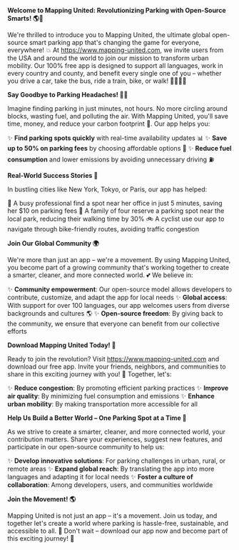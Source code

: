 **Welcome to Mapping United: Revolutionizing Parking with Open-Source Smarts! 🌎🚗**

We're thrilled to introduce you to Mapping United, the ultimate global open-source smart parking app that's changing the game for everyone, everywhere! 💥 At https://www.mapping-united.com, we invite users from the USA and around the world to join our mission to transform urban mobility. Our 100% free app is designed to support all languages, work in every country and county, and benefit every single one of you – whether you drive a car, take the bus, ride a train, bike, or walk! 🚶‍♂️🚴‍♀️

**Say Goodbye to Parking Headaches! 🙅‍♂️**

Imagine finding parking in just minutes, not hours. No more circling around blocks, wasting fuel, and polluting the air. With Mapping United, you'll save time, money, and reduce your carbon footprint 💚. Our app helps you:

✨ **Find parking spots quickly** with real-time availability updates 📊
✨ **Save up to 50% on parking fees** by choosing affordable options 🤑
✨ **Reduce fuel consumption** and lower emissions by avoiding unnecessary driving ⛽️

**Real-World Success Stories 🌟**

In bustling cities like New York, Tokyo, or Paris, our app has helped:

🚗 A busy professional find a spot near her office in just 5 minutes, saving her $10 on parking fees
🚌 A family of four reserve a parking spot near the local park, reducing their walking time by 30%
🚲 A cyclist use our app to navigate through bike-friendly routes, avoiding traffic congestion

**Join Our Global Community 🌍**

We're more than just an app – we're a movement. By using Mapping United, you become part of a growing community that's working together to create a smarter, cleaner, and more connected world. 💕 We believe in:

✨ **Community empowerment**: Our open-source model allows developers to contribute, customize, and adapt the app for local needs
✨ **Global access**: With support for over 100 languages, our app welcomes users from diverse backgrounds and cultures 🌎
✨ **Open-source freedom**: By giving back to the community, we ensure that everyone can benefit from our collective efforts

**Download Mapping United Today! 📲**

Ready to join the revolution? Visit https://www.mapping-united.com and download our free app. Invite your friends, neighbors, and communities to share in this exciting journey with you! 🤝 Together, let's:

✨ **Reduce congestion**: By promoting efficient parking practices
✨ **Improve air quality**: By minimizing fuel consumption and emissions
✨ **Enhance urban mobility**: By making transportation more accessible for all

**Help Us Build a Better World – One Parking Spot at a Time 🌟**

As we strive to create a smarter, cleaner, and more connected world, your contribution matters. Share your experiences, suggest new features, and participate in our open-source community to help us:

✨ **Develop innovative solutions**: For parking challenges in urban, rural, or remote areas
✨ **Expand global reach**: By translating the app into more languages and adapting it for local needs
✨ **Foster a culture of collaboration**: Among developers, users, and communities worldwide

**Join the Movement! 🌎**

 Mapping United is not just an app – it's a movement. Join us today, and together let's create a world where parking is hassle-free, sustainable, and accessible to all. 💖 Don't wait – download our app now and become part of this exciting journey! 📲